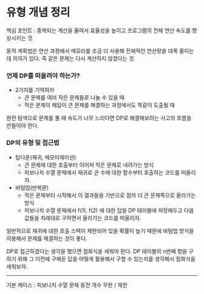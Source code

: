 
# 유형 개념 정리

핵심 포인트 : 중복되는 계산을 줄여서 효율성을 높이고 프로그램의 전체 연산 속도를 향상시키는 것

동적 계획법은 연산 과정에서 메모리를 조금 더 사용해 전체적인 연산량을 대폭 줄이는데 의의가 있다. 즉 같은 문제는 다시 계산하지 않겠다는 것.


### 언제 DP를 떠올려야 하는가?

- 2가지를 기억하자
	- 큰 문제를 여러 작은 문제들로 나눌 수 있을 때
	- 작은 문제의 해답이 큰 문제를 해결하는 과정에서도 똑같이 도출될 때

완전 탐색으로 문제를 풀 때 속도가 너무 느리다면 DP로 해결해보려는 사고의 흐름을 만들어야 한다.


### DP의 유형 및 접근법

- 탑다운(재귀, 메모이제이션)
	- 큰 문제에 대한 호출부터 이어져 작은 문제로 내려가는 방식
	- 피보나치 수열 문제에서 재귀로 큰 수에 대한 함수부터 호출하는 코드를 떠올리자.
- 바텀업(반복문)
	- 작은 문제부터 시작해서 이 결과들을 기반으로 점차 더 큰 문제쪽으로 올라가는 방식
	- 피보나치 수열 문제에서 f(1), f(2) 에 대한 답을 DP 테이블에 저장해두고 다음 값들을 차례대로 구하면서 올라가는 코드를 떠올리자.

일반적으로 재귀에 대한 호출 스택이 제한되어 있을 확률이 높기 때문에 바텀업 방식을 이용해서 문제를 해결하는 것이 좋다.

DP로 접근하겠다는 생각을 했으면 점화식을 세워야 한다. DP 테이블의 n번째 항을 구하기 위해 그 이전에 구해둔 답을 어떻게 활용해서 구할 수 있는지를 생각해서 점화식을 세워보자.


---

기본 케이스 : 피보나치 수열 문제
동전 개수 무한 / 제한
